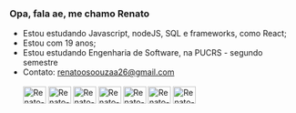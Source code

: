 ### Opa, fala ae, me chamo Renato

- Estou estudando Javascript, nodeJS, SQL e frameworks, como React;
- Estou com 19 anos;
- Estou estudando Engenharia de Software, na PUCRS - segundo semestre
- Contato: renatoosoouzaa26@gmail.com
  <div style="display: inline_block"><br>
  <img align="center" alt="Renato-Js" height="30" width="40" src="https://cdn.jsdelivr.net/gh/devicons/devicon/icons/html5/html5-original.svg" />
  <img align="center" alt="Renato-Ts" height="30" width="40" src="https://cdn.jsdelivr.net/gh/devicons/devicon/icons/css3/css3-original.svg" />
  <img align="center" alt="Renato-React" height="30" width="40" src="https://cdn.jsdelivr.net/gh/devicons/devicon/icons/javascript/javascript-original.svg" />
  <img align="center" alt="Renato-CSS" height="30" width="40" src="https://cdn.jsdelivr.net/gh/devicons/devicon/icons/nodejs/nodejs-original.svg" />
  <img align="center" alt="Renato-CSS" height="30" width="40" src="https://cdn.jsdelivr.net/gh/devicons/devicon/icons/vscode/vscode-original.svg" />
  <img align="center" alt="Renato-CSS" height="30" width="40" src="https://cdn.jsdelivr.net/gh/devicons/devicon/icons/codepen/codepen-plain.svg" />
  <img align="center" alt="Renato-CSS" height="30" width="40" src="https://cdn.jsdelivr.net/gh/devicons/devicon/icons/bash/bash-original.svg" />
</div>
 <br/>
